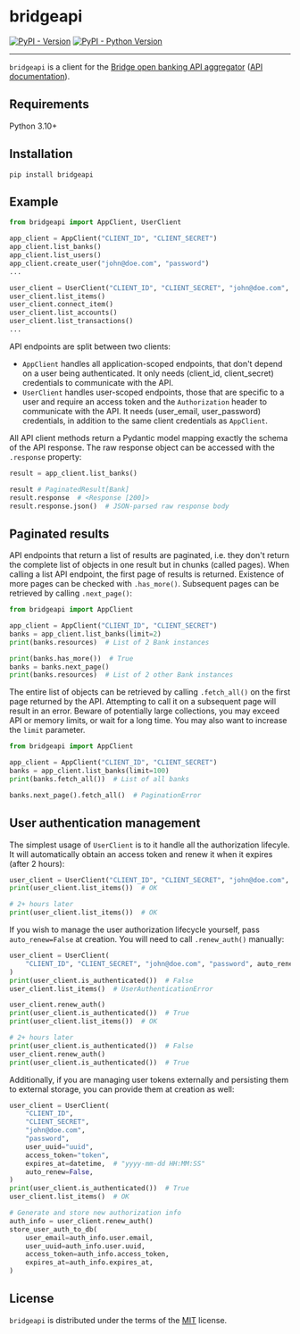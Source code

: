 # bridgeapi

[![PyPI - Version](https://img.shields.io/pypi/v/bridgeapi.svg)](https://pypi.org/project/bridgeapi)
[![PyPI - Python Version](https://img.shields.io/pypi/pyversions/bridgeapi.svg)](https://pypi.org/project/bridgeapi)

-----

`bridgeapi` is a client for the [Bridge open banking API aggregator](https://bridgeapi.io) ([API documentation](https://docs.bridgeapi.io/docs)).

## Requirements

Python 3.10+

## Installation

```console
pip install bridgeapi
```

## Example

```python
from bridgeapi import AppClient, UserClient

app_client = AppClient("CLIENT_ID", "CLIENT_SECRET")
app_client.list_banks()
app_client.list_users()
app_client.create_user("john@doe.com", "password")
...

user_client = UserClient("CLIENT_ID", "CLIENT_SECRET", "john@doe.com", "password")
user_client.list_items()
user_client.connect_item()
user_client.list_accounts()
user_client.list_transactions()
...
```

API endpoints are split between two clients:
* `AppClient` handles all application-scoped endpoints, that don't depend on a user being
  authenticated. It only needs (client_id, client_secret) credentials to communicate with the API.
* `UserClient` handles user-scoped endpoints, those that are specific to a user and require an
  access token and the `Authorization` header to communicate with the API. It needs (user_email,
  user_password) credentials, in addition to the same client credentials as `AppClient`.

All API client methods return a Pydantic model mapping exactly the schema of the API response. The
raw response object can be accessed with the `.response` property:

```python
result = app_client.list_banks()

result # PaginatedResult[Bank]
result.response  # <Response [200]>
result.response.json()  # JSON-parsed raw response body
```


## Paginated results

API endpoints that return a list of results are paginated, i.e. they don't return the complete
list of objects in one result but in chunks (called pages). When calling a list API endpoint, the
first page of results is returned. Existence of more pages can be checked with `.has_more()`.
Subsequent pages can be retrieved by calling `.next_page()`:

```python
from bridgeapi import AppClient

app_client = AppClient("CLIENT_ID", "CLIENT_SECRET")
banks = app_client.list_banks(limit=2)
print(banks.resources)  # List of 2 Bank instances

print(banks.has_more())  # True
banks = banks.next_page()
print(banks.resources)  # List of 2 other Bank instances
```

The entire list of objects can be retrieved by calling `.fetch_all()` on the first page returned
by the API. Attempting to call it on a subsequent page will result in an error. Beware of
potentially large collections, you may exceed API or memory limits, or wait for a long time. You
may also want to increase the `limit` parameter.

```python
from bridgeapi import AppClient

app_client = AppClient("CLIENT_ID", "CLIENT_SECRET")
banks = app_client.list_banks(limit=100)
print(banks.fetch_all())  # List of all banks

banks.next_page().fetch_all()  # PaginationError
```


## User authentication management

The simplest usage of `UserClient` is to it handle all the authorization lifecyle. It will
automatically obtain an access token and renew it when it expires (after 2 hours):

```python
user_client = UserClient("CLIENT_ID", "CLIENT_SECRET", "john@doe.com", "password")
print(user_client.list_items())  # OK

# 2+ hours later
print(user_client.list_items())  # OK
```

If you wish to manage the user authorization lifecycle yourself, pass `auto_renew=False` at
creation. You will need to call `.renew_auth()` manually:

```python
user_client = UserClient(
    "CLIENT_ID", "CLIENT_SECRET", "john@doe.com", "password", auto_renew=False
)
print(user_client.is_authenticated())  # False
user_client.list_items()  # UserAuthenticationError

user_client.renew_auth()
print(user_client.is_authenticated())  # True
print(user_client.list_items())  # OK

# 2+ hours later
print(user_client.is_authenticated())  # False
user_client.renew_auth()
print(user_client.is_authenticated())  # True
```

Additionally, if you are managing user tokens externally and persisting them to external storage,
you can provide them at creation as well:

```python
user_client = UserClient(
    "CLIENT_ID",
    "CLIENT_SECRET",
    "john@doe.com",
    "password",
    user_uuid="uuid",
    access_token="token",
    expires_at=datetime,  # "yyyy-mm-dd HH:MM:SS"
    auto_renew=False,
)
print(user_client.is_authenticated())  # True
user_client.list_items()  # OK

# Generate and store new authorization info
auth_info = user_client.renew_auth()
store_user_auth_to_db(
    user_email=auth_info.user.email,
    user_uuid=auth_info.user.uuid,
    access_token=auth_info.access_token,
    expires_at=auth_info.expires_at,
)
```

## License

`bridgeapi` is distributed under the terms of the [MIT](https://spdx.org/licenses/MIT.html) license.
